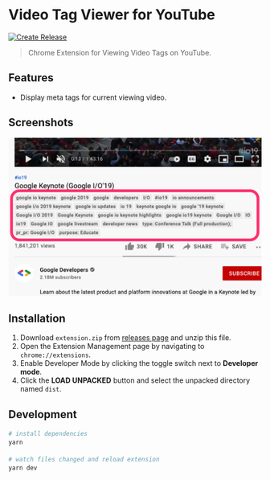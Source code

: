 # Video Tag Viewer for YouTube

[![Create Release](https://github.com/fiahfy/zephy/actions/workflows/youtube-video-tag-viewer.yml/badge.svg)](https://github.com/fiahfy/zephy/actions/workflows/youtube-video-tag-viewer.yml)

> Chrome Extension for Viewing Video Tags on YouTube.

## Features

- Display meta tags for current viewing video.

## Screenshots

![screenshot](.github/img/screenshot.png)

## Installation

1. Download `extension.zip` from [releases page](https://github.com/fiahfy/youtube-video-tag-viewer/releases) and unzip this file.
2. Open the Extension Management page by navigating to `chrome://extensions`.
3. Enable Developer Mode by clicking the toggle switch next to **Developer mode**.
4. Click the **LOAD UNPACKED** button and select the unpacked directory named `dist`.

## Development

```bash
# install dependencies
yarn

# watch files changed and reload extension
yarn dev
```
